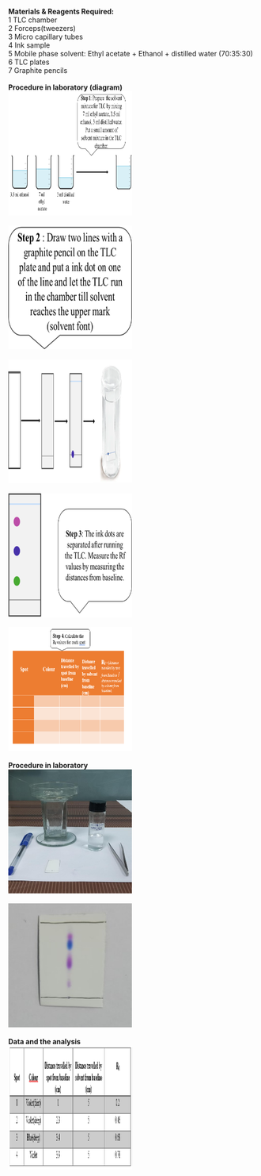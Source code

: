 <b> Materials & Reagents Required: </b></br>
1	TLC chamber </br>
2	Forceps(tweezers)</br>
3	Micro capillary tubes</br>
4	Ink sample </br>
5	Mobile phase solvent: Ethyl acetate + Ethanol + distilled water (70:35:30)</br>
6	TLC plates</br>
7	Graphite pencils</br></br>
<b>  Procedure in laboratory (diagram)</b></br>
<centre><Img src ="images/2.png" width="250" height="250" alt=""></centre><br></br>
<centre><Img src ="images/3.png" width="250" height="250" alt=""></centre><br></br>
<centre><Img src ="images/4.png" width="250" height="250" alt=""></centre><br></br>
<centre><Img src ="images/5.png" width="250" height="250" alt=""></centre><br></br>
<centre><Img src ="images/6.png" width="250" height="250" alt=""></centre><br></br>
<b> Procedure in laboratory</b></br>
<centre><Img src ="images/7.jpg" width="250" height="250" alt=""></centre><br></br>
<centre><Img src ="images/8.jpg" width="250" height="250" alt=""></centre><br></br>
<b> Data and the analysis</b></br>
<centre><Img src ="images/9.png" width="250" height="250" alt=""></centre>
